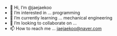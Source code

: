 - 👋 Hi, I’m @jaejaekoo
- 👀 I’m interested in ... programming
- 🌱 I’m currently learning ... mechanical engineering
- 💞️ I’m looking to collaborate on ...
- 📫 How to reach me ... jaejaekoo@naver.com

<!---
jaejaekoo/jaejaekoo is a ✨ special ✨ repository because its `README.md` (this file) appears on your GitHub profile.
You can click the Preview link to take a look at your changes.
--->
